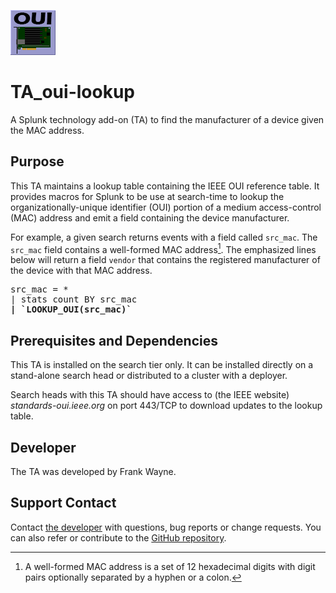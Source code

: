 ![icon](static/appIcon_2x.png)

# TA_oui-lookup

A Splunk technology add-on (TA) to find the manufacturer of a device given the MAC address.

## Purpose

This TA maintains a lookup table containing the IEEE OUI reference table.
It provides macros for Splunk to be use at search-time to lookup the organizationally-unique identifier (OUI) portion of a medium access-control (MAC) address and emit a field containing the device manufacturer.

For example, a given search returns events with a field called `src_mac`.
The `src_mac` field contains a well-formed MAC address[^1].
The emphasized lines below will return a field `vendor` that contains the registered manufacturer of the device with that MAC address.

<pre>
src_mac = *
| stats count BY src_mac
<b>| `LOOKUP_OUI(src_mac)`</b>
</pre>

## Prerequisites and Dependencies

This TA is installed on the search tier only. 
It can be installed directly on a stand-alone search head or distributed to a cluster with a deployer.

Search heads with this TA should have access to (the IEEE website) *standards-oui.ieee.org* on port 443/TCP to download updates to the lookup table.

## Developer

The TA was developed by Frank Wayne.

## Support Contact

Contact [the developer](mailto:frank.wayne@northwestern.edu?subject=TA_oui-lookup) with questions, bug reports or change requests. You can also refer or contribute to the [GitHub repository](https://github.com/thatfrankwayne/TA_oui-lookup).

[^1]: A well-formed MAC address is a set of 12 hexadecimal digits with digit pairs optionally separated by a hyphen or a colon.
